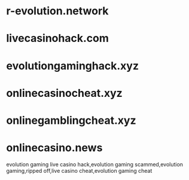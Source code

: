 # r-evolution.network
# livecasinohack.com
# evolutiongaminghack.xyz
# onlinecasinocheat.xyz
# onlinegamblingcheat.xyz
# onlinecasino.news
evolution gaming live casino hack,evolution gaming scammed,evolution gaming,ripped off,live casino cheat,evolution gaming cheat
